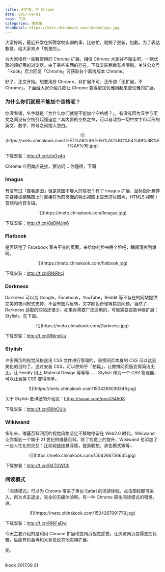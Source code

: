 ```yaml
---
title: 无扩展，不 Chrome
date: 2017-09-01
tags: 工具
categories: 随笔集
thumbnail: https://meto.chinakook.com/chromelogo.jpg
---
```


大家好啊，最近开学在折腾学校实训的事，比较忙，耽搁了更新，抱歉。为了表达歉意，给大家来点「刺激的」。

<!--more-->

为大家推荐一些我常用的 Chrome 扩展，相信 Chrome 大家并不陌生吧，一款优雅的超好用的浏览器。由于某些东西的存在，下载安装稍微有点限制。关注公众号「ikook」后台回复「Chrome」可获取各个离线版本 Chrome。

好了，正文开始。想要用好 Chrome，非扩展不可，正所谓「无扩展，不 Chrome」。下面给大家介绍几款让 Chrome 变得更加优雅用起来更优雅的扩展。

### 为什么你们就是不能加个空格呢？

你没看错，名字就是「为什么你们就是不能加个空格呢？」。有没有因为汉字与英文之间没有空格引起强迫症？其内置的空格之神，可以自动为一切中文字和半形的英文、数字、符号之间插入空白。

<center>
![](https://meto.chinakook.com/%E7%A9%BA%E6%A0%BC%E4%B9%8B%E7%A5%9E.jpg)</center>

下载安装：http://t.cn/zlnOv4n

Chrome 应用商店链接，要访问... 你懂得，下同

### Imagus

有没有过「查看原图」但是原图不够大的情况？有了 Imagus 扩展，鼠标指针悬停在链接或缩略图上时直接在当前页面的弹出视图上显示这些图片、HTML5 视频 / 音频和内容专辑。

<center>
![](https://meto.chinakook.com/Imagus.jpg)</center>

下载安装：http://t.cn/8sDMJm6

### Flatbook

是否厌倦了 Facebook 亘古不变的页面，来给你的脸书换个脸吧，瞬间清爽到爆啊。

<center>
![](https://meto.chinakook.com/flatbook.jpg)</center>

下载安装：http://t.cn/RNiRhcj

### Darkness

Darkness 可以为 Google，Facebook，YouTube，Reddit 等不存在的网站提供完美的夜间模式支持，不会有图片反转，文字颜色奇怪等尴尬问题。当然了，Darkness 适配的网站还很少，如果你需要广泛适用的，可能需要这款神级扩展：Stylish，在下面。

<center>
![](https://meto.chinakook.com/Darkness.jpg)</center>

下载安装：http://t.cn/RNinpUu

### Stylish

许多网页的视觉风格是用 CSS 文件进行管理的，替换网页本身的 CSS 可以达到美化的目的了。通过安装 CSS，可以把知乎「拍扁」，让微博网页版变得简洁无比，让 Feedly 用上 Material Design 等等等…… Stylish 作为一个 CSS 管理器，可以让替换 CSS 变得简单。

<center>
![](https://meto.chinakook.com/1504266030349.jpg)</center>

关于 Stylish 更详细的介绍见：https://sspai.com/post/34508

下载安装：http://t.cn/R9hCUIk

### Wikiwand

多年来，维基百科网页的视觉风格坚定不移地停留在 Web2.0 时代。Wikiwand 让你看到一个属于 21 世纪的维基百科。除了视觉上的提升，Wikiwand 也添加了一些人性化的交互：比如超链接悬浮窗，搜索联想，黑色模式等等...

<center>
![](https://meto.chinakook.com/1504266756635.jpg)</center>


下载安装：http://t.cn/R4TGWCh

### 阅读模式

「阅读模式」可以为 Chrome 带来了类似 Safari 的阅读体验。点击图标即可进入，再次点击退出，完全的无痛体验啊。有一种 Chrome 原生阅读模式的错觉，爽。

<center>
![](https://meto.chinakook.com/1504267091779.jpg)</center>

下载安装：http://t.cn/RNiFaDw

今天主要介绍的是利用 Chrome 扩展改变网页视觉感觉，让浏览网页变得更加优雅，后面有机会再和大家说说其他实用扩展。

完。


<br>ikook
2017.09.01

